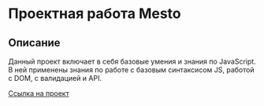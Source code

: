 # Проектная работа Mesto
## Описание
Данный проект включает в себя базовые умения и знания по JavaScript. В ней применены знания по работе с базовым синтаксисом JS, работой с DOM, с валидацией и API. 

[Ссылка на проект](https://hunter3795.github.io/mesto-project-ff/ "Проект MESTO")
